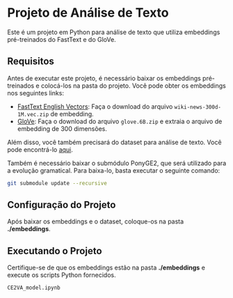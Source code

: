 # Projeto de Análise de Texto

Este é um projeto em Python para análise de texto que utiliza embeddings pré-treinados do FastText e do GloVe. 

## Requisitos

Antes de executar este projeto, é necessário baixar os embeddings pré-treinados e colocá-los na pasta do projeto. Você pode obter os embeddings nos seguintes links:

- [FastText English Vectors](https://fasttext.cc/docs/en/english-vectors.html): Faça o download do arquivo `wiki-news-300d-1M.vec.zip` de embedding.
- [GloVe](https://nlp.stanford.edu/projects/glove/): Faça o download do arquivo `glove.6B.zip` e extraia o arquivo de embedding de 300 dimensões.

Além disso, você também precisará do dataset para análise de texto. Você pode encontrá-lo [aqui](https://www.kaggle.com/datasets/thevirusx3/automated-essay-scoring-dataset/code).

Também é necessário baixar o submódulo PonyGE2, que será utilizado para a evolução gramatical. Para baixa-lo, basta executar o seguinte comando:
```bash
git submodule update --recursive
```

## Configuração do Projeto

Após baixar os embeddings e o dataset, coloque-os na pasta **./embeddings**.

## Executando o Projeto

Certifique-se de que os embeddings estão na pasta **./embeddings** e execute os scripts Python fornecidos.

```bash
CE2VA_model.ipynb
```
